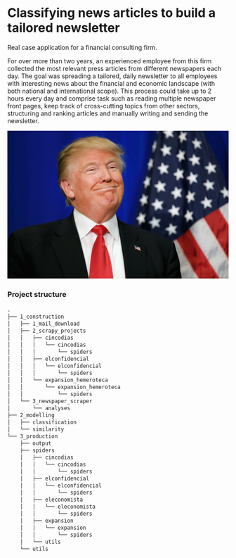 # Classifying news articles to build a tailored newsletter

Real case application for a financial consulting firm.

For over more than two years, an experienced employee from this firm collected the most relevant press articles from different newspapers each day. The goal was spreading a tailored, daily newsletter to all employees with interesting news about the financial and economic landscape (with both national and international scope). This process could take up to 2 hours every day and comprise task such as reading multiple newspaper front pages, keep track of cross-cutting topics from other sectors, structuring and ranking articles and manually writing and sending the newsletter.

![alt text](https://github.com/adriamoya/bcpnews/blob/master/Trump-fake.jpg)

### Project structure

```
.
├── 1_construction
│   ├── 1_mail_download
│   ├── 2_scrapy_projects
│   │   ├── cincodias
│   │   │   └── cincodias
│   │   │       └── spiders
│   │   ├── elconfidencial
│   │   │   └── elconfidencial
│   │   │       └── spiders
│   │   └── expansion_hemeroteca
│   │       └── expansion_hemeroteca
│   │           └── spiders
│   └── 3_newspaper_scraper
│       └── analyses
├── 2_modelling
│   ├── classification
│   └── similarity
└── 3_production
    ├── output
    ├── spiders
    │   ├── cincodias
    │   │   └── cincodias
    │   │       └── spiders
    │   ├── elconfidencial
    │   │   └── elconfidencial
    │   │       └── spiders
    │   ├── eleconomista
    │   │   └── eleconomista
    │   │       └── spiders
    │   ├── expansion
    │   │   └── expansion
    │   │       └── spiders
    │   └── utils
    └── utils
```
